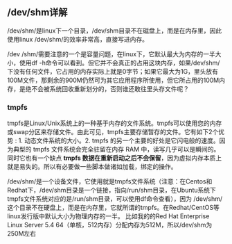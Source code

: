 ## /dev/shm详解
/dev/shm/是linux下一个目录，/dev/shm目录不在磁盘上，而是在内存里，因此使用linux /dev/shm/的效率非常高，直接写进内存。

 /dev /shm/需要注意的一个是容量问题，在linux下，它默认最大为内存的一半大小，使用df -h命令可以看到。但它并不会真正的占用这块内存，如果/dev/shm/下没有任何文件，它占用的内存实际上就是0字节；如果它最大为1G，里头放有 100M文件，那剩余的900M仍然可为其它应用程序所使用，但它所占用的100M内存，是绝不会被系统回收重新划分的，否则谁还敢往里头存文件呢？

 ### tmpfs
 tmpfs是Linux/Unix系统上的一种基于内存的文件系统。tmpfs可以使用您的内存或swap分区来存储文件。由此可见，tmpfs主要存储暂存的文件。它有如下2个优势 : 1. 动态文件系统的大小。2. tmpfs 的另一个主要的好处是它闪电般的速度。因为典型的 tmpfs 文件系统会完全驻留在内存 RAM 中，读写几乎可以是瞬间的。同时它也有一个缺点  **tmpfs 数据在重新启动之后不会保留**，因为虚拟内存本质上就是易失的。所以有必要做一些脚本做诸如加载，绑定的操作。

 /dev/shm/是一个设备文件，它使用就是tmpfs文件系统（注意：在Centos和Redhat下，/dev/shm目录是一个链接，指向/run/shm目录，在Ubuntu系统下tmpfs文件系统对应的是/run/shm目录，可以使用df命令查看），因为 /dev/shm/这个目录不在硬盘上，而是在内存里，它就所谓的tmpfs。在Redhat/CentOS等linux发行版中默认大小为物理内存的一半。 比如我的的Red Hat Enterprise Linux Server 5.4 64（单核，512内存）分配内存为512M，所以/dev/shm为250M左右